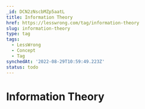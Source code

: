 ```yaml
---
_id: DCN2zNscbMZp5aatL
title: Information Theory
href: https://lesswrong.com/tag/information-theory
slug: information-theory
type: tag
tags:
  - LessWrong
  - Concept
  - Tag
synchedAt: '2022-08-29T10:59:49.223Z'
status: todo
---
```


# Information Theory
